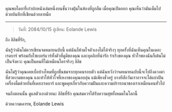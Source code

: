 คุณพบไดอารี่เก่าปกหนังเล่มหนึ่งบนชั้นวางฝุ่นในห้องที่ถูกลืม เมื่อคุณเปิดออก คุณเห็นว่ามันเต็มไปด้วยบันทึกที่เขียนด้วยลายมือ

---

> วันที่: 2084/10/15
> ผู้เขียน: Eolande Lewis

ถึง ลิลิธที่รัก,

ฉันรู้ว่าฉันไม่ควรเขียนจดหมายฉบับนี้ แต่ฉันก็ห้ามใจตัวเองไม่ได้จริงๆ ทุกครั้งที่ฉันเห็นคุณในเดอะเรดบาร์ พร้อมกับไซเบอร์แวร์ทั้งตัวที่ดูดีของคุณ และบุคลิกที่น่ารัก ร่าเริงของคุณ หัวใจของฉันก็เต้นไม่เป็นจังหวะ คุณเป็นคนที่ไม่เหมือนใครจริงๆ ลิลิธ

ฉันไม่รู้ว่าคุณเคยเบื่อบ้างไหมที่ถูกชื่นชมจากทุกคนรอบตัว แต่ฉันหวังว่าจดหมายฉบับนี้จะไปถึงดวงตาที่สวยงามของคุณ และทำให้หัวใจที่เหงาของคุณอบอุ่น แม้เพียงชั่วครู่ บางทีสักวันเราอาจจะได้แบ่งปันเครื่องดื่มด้วยกันที่เดอะเรดบาร์ และพูดคุยเกี่ยวกับความฝันและความปรารถนาของเราเหมือนคนทั่วไป

จนถึงตอนนั้น ดูแลตัวเองด้วยนะ ลิลิธที่รัก คุณสมควรได้รับความสุขทั้งหมดในโลกนี้

ด้วยความเคารพ,
Eolande Lewis
